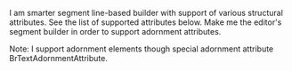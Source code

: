 I am smarter segment line-based builder with support of various structural attributes. See the list of supported attributes below.
Make me the editor's segment builder in order to support adornment attributes.

Note: I  support adornment elements though special adornment attribute BrTextAdornmentAttribute.